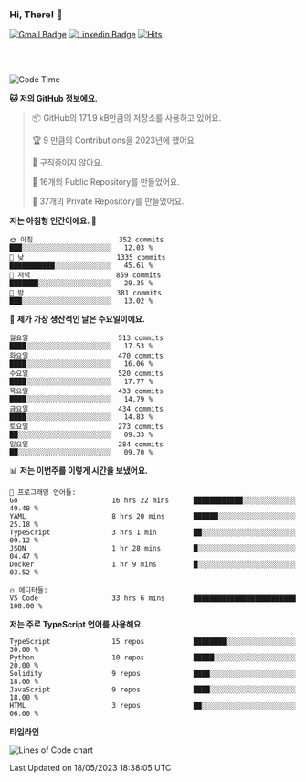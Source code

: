 ### Hi, There! 👋


[![Gmail Badge](https://img.shields.io/badge/-725psh@gmail.com-c14438?style=flat&logo=Gmail&logoColor=white&link=mailto:725psh@gmail.com)](mailto:725psh@gmail.com) 
[![Linkedin Badge](https://img.shields.io/badge/-soohanpark-0072b1?style=flat&logo=Linkedin&logoColor=white&link=https://www.linkedin.com/in/soohanpark/)](https://www.linkedin.com/in/soohanpark/) 
[![Hits](https://hits.seeyoufarm.com/api/count/incr/badge.svg?url=https%3A%2F%2Fgithub.com%2FSoohan-Park&count_bg=%23000000&title_bg=%23828282&icon=gradle.svg&icon_color=%23FFFFFF&title=Visited&edge_flat=false)](https://hits.seeyoufarm.com)  

<br />
<br />

<!--START_SECTION:waka-->
![Code Time](http://img.shields.io/badge/Code%20Time-891%20hrs%205%20mins-blue)

**🐱 저의 GitHub 정보에요.** 

> 📦 GitHub의 171.9 kB만큼의 저장소를 사용하고 있어요. 
 > 
> 🏆 9 만큼의 Contributions을 2023년에 했어요
 > 
> 🚫 구직중이지 않아요.
 > 
> 📜 16개의 Public Repository를 만들었어요. 
 > 
> 🔑 37개의 Private Repository를 만들었어요. 
 > 
**저는 아침형 인간이에요. 🐤** 

```text
🌞 아침                     352 commits         ███░░░░░░░░░░░░░░░░░░░░░░   12.03 % 
🌆 낮　                     1335 commits        ███████████░░░░░░░░░░░░░░   45.61 % 
🌃 저녁                     859 commits         ███████░░░░░░░░░░░░░░░░░░   29.35 % 
🌙 밤　                     381 commits         ███░░░░░░░░░░░░░░░░░░░░░░   13.02 % 
```
📅 **제가 가장 생산적인 날은 수요일이에요.** 

```text
월요일                      513 commits         ████░░░░░░░░░░░░░░░░░░░░░   17.53 % 
화요일                      470 commits         ████░░░░░░░░░░░░░░░░░░░░░   16.06 % 
수요일                      520 commits         ████░░░░░░░░░░░░░░░░░░░░░   17.77 % 
목요일                      433 commits         ████░░░░░░░░░░░░░░░░░░░░░   14.79 % 
금요일                      434 commits         ████░░░░░░░░░░░░░░░░░░░░░   14.83 % 
토요일                      273 commits         ██░░░░░░░░░░░░░░░░░░░░░░░   09.33 % 
일요일                      284 commits         ██░░░░░░░░░░░░░░░░░░░░░░░   09.70 % 
```


📊 **저는 이번주를 이렇게 시간을 보냈어요.** 

```text
💬 프로그래밍 언어들: 
Go                       16 hrs 22 mins      ████████████░░░░░░░░░░░░░   49.48 % 
YAML                     8 hrs 20 mins       ██████░░░░░░░░░░░░░░░░░░░   25.18 % 
TypeScript               3 hrs 1 min         ██░░░░░░░░░░░░░░░░░░░░░░░   09.12 % 
JSON                     1 hr 28 mins        █░░░░░░░░░░░░░░░░░░░░░░░░   04.47 % 
Docker                   1 hr 9 mins         █░░░░░░░░░░░░░░░░░░░░░░░░   03.52 % 

🔥 에디터들: 
VS Code                  33 hrs 6 mins       █████████████████████████   100.00 % 
```

**저는 주로 TypeScript 언어를 사용해요.** 

```text
TypeScript               15 repos            ████████░░░░░░░░░░░░░░░░░   30.00 % 
Python                   10 repos            █████░░░░░░░░░░░░░░░░░░░░   20.00 % 
Solidity                 9 repos             ████░░░░░░░░░░░░░░░░░░░░░   18.00 % 
JavaScript               9 repos             ████░░░░░░░░░░░░░░░░░░░░░   18.00 % 
HTML                     3 repos             ██░░░░░░░░░░░░░░░░░░░░░░░   06.00 % 
```



**타임라인**

![Lines of Code chart](https://raw.githubusercontent.com/Soohan-Park/Soohan-Park/master/assets/bar_graph.png)


 Last Updated on 18/05/2023 18:38:05 UTC
<!--END_SECTION:waka-->

